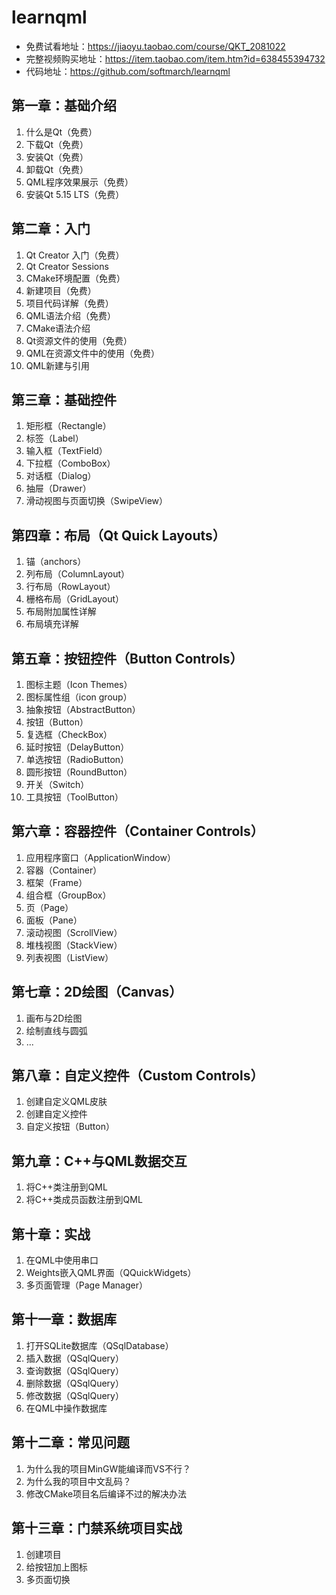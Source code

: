 # learnqml

* 免费试看地址：https://jiaoyu.taobao.com/course/QKT_2081022
* 完整视频购买地址：https://item.taobao.com/item.htm?id=638455394732
* 代码地址：https://github.com/softmarch/learnqml

## 第一章：基础介绍

1. 什么是Qt（免费）
2. 下载Qt（免费）
3. 安装Qt（免费）
4. 卸载Qt（免费）
5. QML程序效果展示（免费）
6. 安装Qt 5.15 LTS（免费）

## 第二章：入门

1. Qt Creator 入门（免费）
2. Qt Creator Sessions
3. CMake环境配置（免费）
4. 新建项目（免费）
5. 项目代码详解（免费）
6. QML语法介绍（免费）
7. CMake语法介绍
8. Qt资源文件的使用（免费）
9. QML在资源文件中的使用（免费）
10. QML新建与引用

## 第三章：基础控件

1. 矩形框（Rectangle）
2. 标签（Label）
3. 输入框（TextField）
4. 下拉框（ComboBox）
5. 对话框（Dialog）
6. 抽屉（Drawer）
7. 滑动视图与页面切换（SwipeView）

## 第四章：布局（Qt Quick Layouts）

1. 锚（anchors）
2. 列布局（ColumnLayout）
3. 行布局（RowLayout）
4. 栅格布局（GridLayout）
5. 布局附加属性详解
6. 布局填充详解

## 第五章：按钮控件（Button Controls）

1. 图标主题（Icon Themes）
2. 图标属性组（icon group）
3. 抽象按钮（AbstractButton）
4. 按钮（Button）
5. 复选框（CheckBox）
6. 延时按钮（DelayButton）
7. 单选按钮（RadioButton）
8. 圆形按钮（RoundButton）
9. 开关（Switch）
10. 工具按钮（ToolButton）

## 第六章：容器控件（Container Controls）

1. 应用程序窗口（ApplicationWindow）
2. 容器（Container）
3. 框架（Frame）
4. 组合框（GroupBox）
5. 页（Page）
6. 面板（Pane）
7. 滚动视图（ScrollView）
8. 堆栈视图（StackView）
9. 列表视图（ListView）

## 第七章：2D绘图（Canvas）

1. 画布与2D绘图
2. 绘制直线与圆弧
3. ...

## 第八章：自定义控件（Custom Controls）

1. 创建自定义QML皮肤
2. 创建自定义控件
3. 自定义按钮（Button）

## 第九章：C++与QML数据交互

1. 将C++类注册到QML
2. 将C++类成员函数注册到QML

## 第十章：实战

1. 在QML中使用串口
2. Weights嵌入QML界面（QQuickWidgets）
3. 多页面管理（Page Manager）

## 第十一章：数据库

1. 打开SQLite数据库（QSqlDatabase）
2. 插入数据（QSqlQuery）
3. 查询数据（QSqlQuery）
4. 删除数据（QSqlQuery）
5. 修改数据（QSqlQuery）
6. 在QML中操作数据库

## 第十二章：常见问题

1. 为什么我的项目MinGW能编译而VS不行？
2. 为什么我的项目中文乱码？
3. 修改CMake项目名后编译不过的解决办法

## 第十三章：门禁系统项目实战

1. 创建项目
2. 给按钮加上图标
3. 多页面切换
